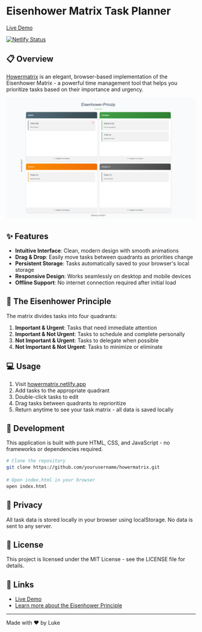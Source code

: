 # Eisenhower Matrix Task Planner

[Live Demo](https://howermatrix.netlify.app/)

[![Netlify Status](https://api.netlify.com/api/v1/badges/5a1c3a39-5119-4bbe-a59e-cf89ebab16ac/deploy-status)](https://app.netlify.com/sites/howermatrix/deploys)

## 📋 Overview

[Howermatrix](https://howermatrix.netlify.app/) is an elegant, browser-based implementation of the Eisenhower Matrix - a powerful time management tool that helps you prioritize tasks based on their importance and urgency.

![Example ](assets/example.png)

## ✨ Features

- **Intuitive Interface**: Clean, modern design with smooth animations
- **Drag & Drop**: Easily move tasks between quadrants as priorities change
- **Persistent Storage**: Tasks automatically saved to your browser's local storage
- **Responsive Design**: Works seamlessly on desktop and mobile devices
- **Offline Support**: No internet connection required after initial load

## 🚀 The Eisenhower Principle

The matrix divides tasks into four quadrants:

1. **Important & Urgent**: Tasks that need immediate attention
2. **Important & Not Urgent**: Tasks to schedule and complete personally
3. **Not Important & Urgent**: Tasks to delegate when possible
4. **Not Important & Not Urgent**: Tasks to minimize or eliminate

## 💻 Usage

1. Visit [howermatrix.netlify.app](https://howermatrix.netlify.app/)
2. Add tasks to the appropriate quadrant
3. Double-click tasks to edit
4. Drag tasks between quadrants to reprioritize
5. Return anytime to see your task matrix - all data is saved locally

## 🔧 Development

This application is built with pure HTML, CSS, and JavaScript - no frameworks or dependencies required.

```bash
# Clone the repository
git clone https://github.com/yourusername/howermatrix.git

# Open index.html in your browser
open index.html
```

## 📱 Privacy

All task data is stored locally in your browser using localStorage. No data is sent to any server.

## 📄 License

This project is licensed under the MIT License - see the LICENSE file for details.

## 🔗 Links

- [Live Demo](https://howermatrix.netlify.app/)
- [Learn more about the Eisenhower Principle](https://en.wikipedia.org/wiki/Time_management#The_Eisenhower_Method)

---

Made with ❤️ by Luke